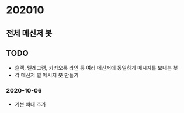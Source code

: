 # 202010

## 전체 메신저 봇

## TODO 
- 슬랙, 텔레그램, 카카오톡 라인 등 여러 메신저에 동일하게 메시지를 보내는 봇
- 각 메신저 별 메시지 봇 만들기

### 2020-10-06
- 기본 뼈대 추가